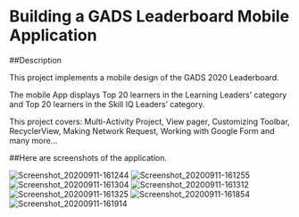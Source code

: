 # Building a GADS Leaderboard Mobile Application

##Description

This project implements a mobile design of the GADS 2020 Leaderboard.

The mobile App displays Top 20 learners in the Learning Leaders’ category and Top 20 learners in the Skill IQ Leaders’ category.

This project covers:
Multi-Activity Project,
View pager,
Customizing Toolbar,
RecyclerView,
Making Network Request,
Working with Google Form and many more...

##Here are screenshots of the application.


![Screenshot_20200911-161244](https://user-images.githubusercontent.com/66772451/92931096-9d7a8b80-f44b-11ea-994d-a58d4487bb79.png)
![Screenshot_20200911-161255](https://user-images.githubusercontent.com/66772451/92931127-aa977a80-f44b-11ea-95f0-d65c38553d33.png)
![Screenshot_20200911-161304](https://user-images.githubusercontent.com/66772451/92931142-aff4c500-f44b-11ea-9522-fe999ecb4209.png)
![Screenshot_20200911-161312](https://user-images.githubusercontent.com/66772451/92931162-b5eaa600-f44b-11ea-8f14-35b4475bd966.png)
![Screenshot_20200911-161325](https://user-images.githubusercontent.com/66772451/92931178-bdaa4a80-f44b-11ea-98c3-5597417d9e85.png)
![Screenshot_20200911-161854](https://user-images.githubusercontent.com/66772451/92931197-c26efe80-f44b-11ea-96ab-83a40e666b95.png)
![Screenshot_20200911-161914](https://user-images.githubusercontent.com/66772451/92931212-c733b280-f44b-11ea-92ac-cb6ce99cf25f.png)
